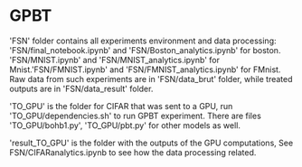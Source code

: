 # GPBT

'FSN' folder contains all experiments environment and data processing: 'FSN/final_notebook.ipynb' and 'FSN/Boston_analytics.ipynb' for boston. 'FSN/MNIST.ipynb' and 'FSN/MNIST_analytics.ipynb' for Mnist.'FSN/FMNIST.ipynb' and 'FSN/FMNIST_analytics.ipynb' for FMnist. Raw data from such experiments are in 'FSN/data_brut' folder, while treated outputs are in 'FSN/data_result' folder. 

'TO_GPU' is the folder for CIFAR that was sent to a GPU, run 'TO_GPU/dependencies.sh' to run GPBT experiment. There are files 'TO_GPU/bohb1.py', 'TO_GPU/pbt.py' for other models as well. 

'result_TO_GPU' is the folder with the outputs of the GPU computations, See FSN/CIFARanalytics.ipynb to see how the data processing related.

